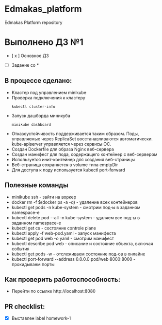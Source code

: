 # Edmakas_platform
Edmakas Platform repository


# Выполнено ДЗ №1
 - [ x ] Основное ДЗ
 - [ ] Задание со *

## В процессе сделано:
 - Kластер под управлением minikube
 - Проверка подключения к кластеру 
   ```
   kubectl cluster-info
   ```
 - Запуск дашборда миникуба
   ```
   minikube dashboard
   ```
 - Отказоустойчивость поддерживается таким образом. Поды, управляемые через ReplicaSet восстанавливаются автоматически. kube-apiserver     управляется через сервисы ОС.
 - Создан Dockerfile для образа Nginx веб-серверa
 - Создан манифест для пода, содержащего контейнер с веб-сервером
 - Используется инит-контейнер для создания веб-страницы
 - Веб-страница сохраняется в volume типа emptyDir
 - Для доступа к поду используется kubectl port-forward

## Полезные команды
 - minikube ssh - зайти на воркер
 - docker rm -f $(docker ps -a -q) - удаление всех контейнеров
 - kubectl get pods -n kube-system - смотрим под-ы в заданном namespace-е
 - kubectl delete pod --all -n kube-system - удаляем все под-ы в заданном namespace-е
 - kubectl get cs - состояние controle plane
 - kubectl apply -f web-pod.yaml - запуск манифеста
 - kubectl get pod web -o yaml - смотрим манифест
 - kubectl describe pod web - описание и состояние объекта, включая события
 - kubectl get pods -w - отслеживаем состояние под-ов в онлайне
 - kubectl port-forward --address 0.0.0.0 pod/web 8000:8000 - прокидываем порты

## Как проверить работоспособность:
 - Перейти по ссылке http://localhost:8080

## PR checklist:
 - [X] Выставлен label  homework-1

